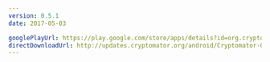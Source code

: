 ```yaml
---
version: 0.5.1
date: 2017-05-03

googlePlayUrl: https://play.google.com/store/apps/details?id=org.cryptomator.beta
directDownloadUrl: http://updates.cryptomator.org/android/Cryptomator-0.5.1.apk
---
```

